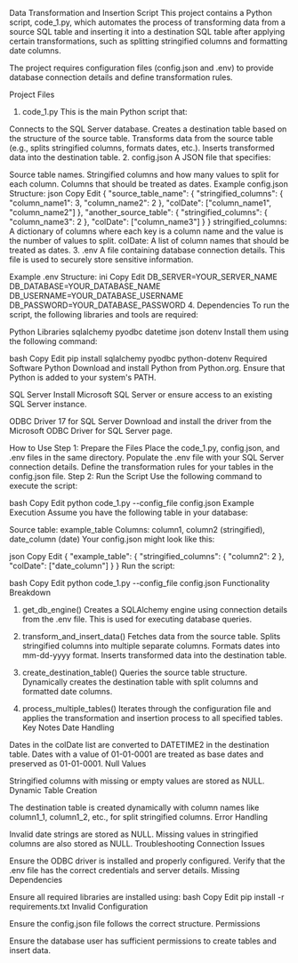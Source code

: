 Data Transformation and Insertion Script
This project contains a Python script, code_1.py, which automates the process of transforming data from a source SQL table and inserting it into a destination SQL table after applying certain transformations, such as splitting stringified columns and formatting date columns.

The project requires configuration files (config.json and .env) to provide database connection details and define transformation rules.

Project Files
1. code_1.py
This is the main Python script that:

Connects to the SQL Server database.
Creates a destination table based on the structure of the source table.
Transforms data from the source table (e.g., splits stringified columns, formats dates, etc.).
Inserts transformed data into the destination table.
2. config.json
A JSON file that specifies:

Source table names.
Stringified columns and how many values to split for each column.
Columns that should be treated as dates.
Example config.json Structure:
json
Copy
Edit
{
    "source_table_name": {
        "stringified_columns": {
            "column_name1": 3,
            "column_name2": 2
        },
        "colDate": ["column_name1", "column_name2"]
    },
    "another_source_table": {
        "stringified_columns": {
            "column_name3": 2
        },
        "colDate": ["column_name3"]
    }
}
stringified_columns: A dictionary of columns where each key is a column name and the value is the number of values to split.
colDate: A list of column names that should be treated as dates.
3. .env
A file containing database connection details. This file is used to securely store sensitive information.

Example .env Structure:
ini
Copy
Edit
DB_SERVER=YOUR_SERVER_NAME
DB_DATABASE=YOUR_DATABASE_NAME
DB_USERNAME=YOUR_DATABASE_USERNAME
DB_PASSWORD=YOUR_DATABASE_PASSWORD
4. Dependencies
To run the script, the following libraries and tools are required:

Python Libraries
sqlalchemy
pyodbc
datetime
json
dotenv
Install them using the following command:

bash
Copy
Edit
pip install sqlalchemy pyodbc python-dotenv
Required Software
Python
Download and install Python from Python.org. Ensure that Python is added to your system's PATH.

SQL Server
Install Microsoft SQL Server or ensure access to an existing SQL Server instance.

ODBC Driver 17 for SQL Server
Download and install the driver from the Microsoft ODBC Driver for SQL Server page.

How to Use
Step 1: Prepare the Files
Place the code_1.py, config.json, and .env files in the same directory.
Populate the .env file with your SQL Server connection details.
Define the transformation rules for your tables in the config.json file.
Step 2: Run the Script
Use the following command to execute the script:

bash
Copy
Edit
python code_1.py --config_file config.json
Example Execution
Assume you have the following table in your database:

Source table: example_table
Columns: column1, column2 (stringified), date_column (date)
Your config.json might look like this:

json
Copy
Edit
{
    "example_table": {
        "stringified_columns": {
            "column2": 2
        },
        "colDate": ["date_column"]
    }
}
Run the script:

bash
Copy
Edit
python code_1.py --config_file config.json
Functionality Breakdown
1. get_db_engine()
Creates a SQLAlchemy engine using connection details from the .env file. This is used for executing database queries.

2. transform_and_insert_data()
Fetches data from the source table.
Splits stringified columns into multiple separate columns.
Formats dates into mm-dd-yyyy format.
Inserts transformed data into the destination table.
3. create_destination_table()
Queries the source table structure.
Dynamically creates the destination table with split columns and formatted date columns.
4. process_multiple_tables()
Iterates through the configuration file and applies the transformation and insertion process to all specified tables.
Key Notes
Date Handling

Dates in the colDate list are converted to DATETIME2 in the destination table.
Dates with a value of 01-01-0001 are treated as base dates and preserved as 01-01-0001.
Null Values

Stringified columns with missing or empty values are stored as NULL.
Dynamic Table Creation

The destination table is created dynamically with column names like column1_1, column1_2, etc., for split stringified columns.
Error Handling

Invalid date strings are stored as NULL.
Missing values in stringified columns are also stored as NULL.
Troubleshooting
Connection Issues

Ensure the ODBC driver is installed and properly configured.
Verify that the .env file has the correct credentials and server details.
Missing Dependencies

Ensure all required libraries are installed using:
bash
Copy
Edit
pip install -r requirements.txt
Invalid Configuration

Ensure the config.json file follows the correct structure.
Permissions

Ensure the database user has sufficient permissions to create tables and insert data.
